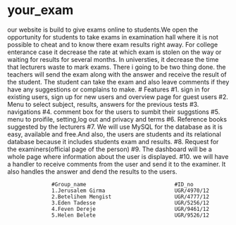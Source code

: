 # your_exam
our website is build to give exams online to students.We open the opportunity for students to take exams in examination hall where it is not possible to cheat and to know there exam results right away. For college enterance case it decrease the rate at which exam is stolen on the way or waiting for results for several months. In universties, it decrease the time that lecturers waste to mark exams. There i going to be two thing done. the teachers will send the exam along with the answer and receive the result of the student. The student can take the exam and also leave comments if they have any suggestions or complains to make.
     # Features
#1. sign in for existing users, sign up for new users and overview page for guest users
#2. Menu to select subject, results, answers for the previous tests
#3. navigations
#4. comment box for the users to sumbit their suggstions
#5. menu to proifile, setting,log out and privacy and terms
#6. Reference books suggested by the lecturers
#7. We will use MySQL for the database as it is easy, available and free.And also, the users are students and its relational database because it includes students exam and results.
#8. Request for the examiners(official page of the person)
#9. The dashboard will be a whole page where information about the user is displayed.
#10. we will have a handler to receive comments from the user and send it to the examiner. It also handles the answer and dend the results to the users.  

                  #Group_name                            #ID_no
                  1.Jerusalem Girma                      UGR/4970/12
                  2.Betelihem Mengist                    UGR/4777/12
                  3.Eden Tadesse                         UGR/5256/12
                  4.Feven Dereje                         UGR/9461/12
                  5.Helen Belete                         UGR/9526/12 
